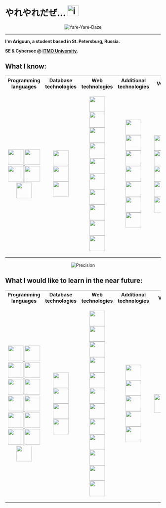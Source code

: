 <div id="header" align="left">
	<h1>やれやれだぜ... <img width=35 src="https://media.tenor.com/c-AwBE1Sq1AAAAAi/know-mouth.gif" alt="icon" /></h1>
<p align="center">
	<img src="https://media.giphy.com/media/v1.Y2lkPTc5MGI3NjExZnQ3ZW1sdHJ0eWw3bnoxYnA3NWx3ZHFkZnJ5dWJpejZjdjdtNzZiayZlcD12MV9pbnRlcm5hbF9naWZfYnlfaWQmY3Q9Zw/Hm5GaIXm3aifS/giphy.gif" alt="Yare-Yare-Daze"/>
</p>

___
**I'm Ariguun, a student based in St. Petersburg, Russia.**

**SE & Cybersec @ [ITMO University](https://itmo.ru).**

## What I know:
<div align="center">
	<table>
		<tr>
			<th>Programming languages</th>
			<th>Database technologies</th>
			<th>Web technologies</th>
			<th>Additional technologies</th>
			<th>VCS</th>
			<th>Preferred IDEs</th>
			<th>OS</th>
		</tr>
		<tr>
			<td>
				<p align="center">
					<a href="https://python.org" target="_blank" rel="noreferrer">
						<img width=50 src="https://cdn.jsdelivr.net/gh/devicons/devicon@latest/icons/python/python-original.svg" />
					</a>
					<a href="https://java.com" target="_blank" rel="noreferrer">
						<img width=50 src="https://cdn.jsdelivr.net/gh/devicons/devicon@latest/icons/java/java-original.svg" />
					</a>
					<a href="https://isocpp.org" target="_blank" rel="noreferrer">
						<img width=50 src="https://cdn.jsdelivr.net/gh/devicons/devicon@latest/icons/cplusplus/cplusplus-plain.svg" />
					</a>
					<a href="https://docs.oracle.com/cd/E19253-01/817-5477/817-5477.pdf" target="_blank" rel="noreferrer">
						<img width=50 src="https://user-images.githubusercontent.com/5421823/62779159-4cf76880-baaa-11e9-8318-e20a1aaa913a.png" />
					</a>
					<a href="https://www.open-std.org/jtc1/sc22/wg14/www/docs/n1570.pdf" target="_blank" rel="noreferrer">
						<img width=50 src="https://cdn.jsdelivr.net/gh/devicons/devicon@latest/icons/c/c-plain.svg" />
					</a>
				</p>
			</td>
			<td>
				<p align="center">
					<a href="https://postgresql.org" target="_blank" rel="noreferrer">
						<img width=50 src="https://cdn.jsdelivr.net/gh/devicons/devicon@latest/icons/postgresql/postgresql-plain.svg" />
					</a>
					<a href="https://mysql.com" target="_blank" rel="noreferrer">
						<img width=50 src="https://cdn.jsdelivr.net/gh/devicons/devicon@latest/icons/mysql/mysql-original.svg" />
					</a>
					<a href="https://mongodb.com" target="_blank" rel="noreferrer">
						<img width=50 src="https://cdn.jsdelivr.net/gh/devicons/devicon@latest/icons/mongodb/mongodb-plain.svg" />
					</a>
				</p>
			</td>
			<td>
				<p align="center">
					<a href="https://php.net" target="_blank" rel="noreferrer">
						<img width=50 src="https://cdn.jsdelivr.net/gh/devicons/devicon@latest/icons/php/php-original.svg" />
					</a>
					<a href="https://html.spec.whatwg.org/multipage/" target="_blank" rel="noreferrer">
						<img width=50 src="https://cdn.jsdelivr.net/gh/devicons/devicon@latest/icons/html5/html5-plain.svg" />
					</a>
					<a href="https://www.w3.org/Style/CSS/Overview.en.html" target="_blank" rel="noreferrer">
						<img width=50 src="https://cdn.jsdelivr.net/gh/devicons/devicon@latest/icons/css3/css3-plain.svg" />
					</a>
					<a href="https://developer.mozilla.org/en-US/docs/Web/JavaScript" target="_blank" rel="noreferrer">
						<img width=50 src="https://cdn.jsdelivr.net/gh/devicons/devicon@latest/icons/javascript/javascript-plain.svg" />
					</a>
					<a href="https://jquery.com" target="_blank" rel="noreferrer">
						<img width=50 src="https://cdn.jsdelivr.net/gh/devicons/devicon@latest/icons/jquery/jquery-original.svg" />
					</a>
					<a href="https://jakarta.ee/" target="_blank" rel="noreferrer">
						<img width=50 src="https://www.svgrepo.com/show/373717/jsp.svg" />
					</a>
					<a href="https://typescriptlang.org" target="_blank" rel="noreferrer">
						<img width=50 src="https://cdn.jsdelivr.net/gh/devicons/devicon@latest/icons/typescript/typescript-plain.svg" />
					</a>
					<a href="https://angular.dev" target="_blank" rel="noreferrer">
						<img width=50 src="https://seeklogo.com/images/A/angular-icon-logo-5FC0C40EAC-seeklogo.com.png" />
					</a>
					<a href="https://spring.io" target="_blank" rel="noreferrer">
						<img width=50 src="https://cdn.jsdelivr.net/gh/devicons/devicon@latest/icons/spring/spring-original.svg" />
					</a>
					<a href="https://spring.io/projects/spring-boot" target="_blank" rel="noreferrer">
						<img width=50 src="https://user-images.githubusercontent.com/25181517/183891303-41f257f8-6b3d-487c-aa56-c497b880d0fb.png" />
					</a>
				</p>
   			</td>
			<td>
				<p align="center">
					<a href="https://maven.apache.org" target="_blank" rel="noreferrer">
						<img width=50 src="https://cdn.jsdelivr.net/gh/devicons/devicon@latest/icons/maven/maven-original.svg" />
					</a>
					<a href="https://gradle.org" target="_blank" rel="noreferrer">
						<img width=50 src="https://cdn.jsdelivr.net/gh/devicons/devicon@latest/icons/gradle/gradle-original.svg" />
					</a>
					<a href="https://projectlombok.org" target="_blank" rel="noreferrer">
						<img width=50 src="https://user-images.githubusercontent.com/25181517/190229463-87fa862f-ccf0-48da-8023-940d287df610.png" />
					</a>
					<a href="https://ant.apache.org" target="_blank" rel="noreferrrer">
						<img width=50 src="https://icon-icons.com/icons2/2699/PNG/512/apache_ant_logo_icon_169591.png" />
					</a>
					<a href="https://npmjs.org" target="_blank" rel="noreferrer">
						<img width=50 src="https://cdn.jsdelivr.net/gh/devicons/devicon@latest/icons/npm/npm-original-wordmark.svg" />
					</a>
					<a href="https://testcontainers.com" target="_blank" rel="noreferrer">
						<img width=50 src="https://user-images.githubusercontent.com/25181517/184097317-690eea12-3a26-4f7c-8521-729ebbbb3f98.png"/>
					</a>
					<a href="https://postman.com" target="_blank" rel="noreferrer">
						<img width=50 src="https://cdn.jsdelivr.net/gh/devicons/devicon@latest/icons/postman/postman-original.svg" />
					</a>
				</p>
			</td>
			<td>
				<p align="center">
					<a href="https://git-scm.com" target="_blank" rel="noreferrer">
						<img width=50 src="https://cdn.jsdelivr.net/gh/devicons/devicon@latest/icons/git/git-original.svg" />
					</a>
					<a href="https://subversion.apache.org" target="_blank" rel="noreferrer">
						<img width=50 src="https://cdn.jsdelivr.net/gh/devicons/devicon@latest/icons/subversion/subversion-original.svg" />
					</a>
					<a href="https://github.com/features" target="_blank" rel="noreferrer">
						<img width=50 src="https://cdn.jsdelivr.net/gh/devicons/devicon@latest/icons/github/github-original.svg" />
					</a>
					<a href="https://github.com/features/actions" target="_blank" rel="noreferrer">
						<img width=50 src="https://cdn.jsdelivr.net/gh/devicons/devicon@latest/icons/githubactions/githubactions-original.svg" />
					</a>
					<a href="https://about.gitlab.com" target="_blank" rel="noreferrer">
						<img width=50 src="https://cdn.jsdelivr.net/gh/devicons/devicon@latest/icons/gitlab/gitlab-original.svg" />
					</a>
				</p>
			</td>
			<td>
				<p align="center">
					<a href="https://jetbrains.org/idea" target="_blank" rel="noreferrer">
						<img width=50 src="https://cdn.jsdelivr.net/gh/devicons/devicon@latest/icons/intellij/intellij-original.svg" />
					</a>
					<a href="https://jetbrains.org/pycharm" target="_blank" rel="noreferrer">
						<img width=50 src="https://cdn.jsdelivr.net/gh/devicons/devicon@latest/icons/pycharm/pycharm-original.svg" />
					</a>
					<a href="https://jetbrains.org/clion" target="_blank" rel="noreferrer">
						<img width=50 src="https://cdn.jsdelivr.net/gh/devicons/devicon@latest/icons/clion/clion-original.svg" />
					</a>
					<a href="https://jetbrains.org/phpstorm" target="_blank" rel="noreferrer">
						<img width=50 src="https://cdn.jsdelivr.net/gh/devicons/devicon@latest/icons/phpstorm/phpstorm-original.svg" />
					</a>
					<a href="https://jetbrains.org/webstorm" target="_blank" rel="noreferrer">
						<img width=50 src="https://cdn.jsdelivr.net/gh/devicons/devicon@latest/icons/webstorm/webstorm-original.svg" />
					</a>
					<a href="https://www.jetbrains.com/goland/" target="_blank" rel="noreferrer">
						<img width=50 src="https://cdn.jsdelivr.net/gh/devicons/devicon@latest/icons/goland/goland-original.svg" />
					</a>
					<a href="https://code.visualstudio.com" target="_blank" rel="noreferrer">
						<img width=50 src="https://cdn.jsdelivr.net/gh/devicons/devicon@latest/icons/vscode/vscode-original.svg" />
					</a>
					<a href="https://www.vim.org" target="_blank" rel="noreferrer">
        					<img width=50 src="https://cdn.jsdelivr.net/gh/devicons/devicon@latest/icons/vim/vim-plain.svg" />
					</a>
				</p>
			</td>
			<td>
				<p align="center">
					<a href="https://microsoft.com/en-us/windows" target="_blank" rel="noreferrer">
						<img width=50 src="https://cdn.jsdelivr.net/gh/devicons/devicon@latest/icons/windows11/windows11-original.svg" />
					</a>
					<a href="https://linux.org" target="_blank" rel="noreferrer">
						<img width=50 src="https://cdn.jsdelivr.net/gh/devicons/devicon@latest/icons/linux/linux-original.svg" />
					</a>
					<a href="https://ubuntu.com" target="_blank" rel="noreferrer">
						<img width=50 src="https://cdn.jsdelivr.net/gh/devicons/devicon@latest/icons/ubuntu/ubuntu-original.svg" />
					</a>
				</p>
			</td>
		</tr>
   </table>
</div>
<p align="center">
	<img src="https://media.giphy.com/media/v1.Y2lkPTc5MGI3NjExZjBtNm55eTlwMXpucTN5aG1iNHI2MzZjb201dWNvNm1sd3Zxc3F2OSZlcD12MV9pbnRlcm5hbF9naWZfYnlfaWQmY3Q9Zw/1mFVpMmFnfAFG/giphy.gif" alt="Precision"/>
</p>

## What I would like to learn in the near future:
<div align="center">
	<table>
		<tr>
			<th>Programming languages</th>
			<th>Database technologies</th>
			<th>Web technologies</th>
			<th>Additional technologies</th>
			<th>VCS</th>
			<th>IDEs</th>
			<th>OS</th>
		</tr>
		<tr>
			<td>
				<p align="center">
					<a href="https://learn.microsoft.com/en-us/dotnet/csharp/" target="_blank" rel="noreferrer">
						<img width=50 src="https://cdn.jsdelivr.net/gh/devicons/devicon@latest/icons/csharp/csharp-plain.svg" />
					</a>
					<a href="https://clojure.org/" target="_blank" rel="noreferrer">
						<img width=50 src="https://cdn.jsdelivr.net/gh/devicons/devicon@latest/icons/clojure/clojure-original.svg" />
					</a>
					<a href="https://dart.dev/" target="_blank" rel="noreferrer">
						<img width=50 src="https://cdn.jsdelivr.net/gh/devicons/devicon@latest/icons/dart/dart-original.svg" />
					</a>
					<a href="https://go.dev/" target="_blank" rel="noreferrer">
            					<img width=50 src="https://cdn.jsdelivr.net/gh/devicons/devicon@latest/icons/go/go-original-wordmark.svg" />
					</a>
					<a href="https://www.haskell.org/" target="_blank" rel="noreferrer">
						<img width=50 src="https://cdn.jsdelivr.net/gh/devicons/devicon@latest/icons/haskell/haskell-original.svg" />
					</a>
					<a href="https://kotlinlang.org/" target="_blank" rel="noreferrer">
						<img width=50 src="https://cdn.jsdelivr.net/gh/devicons/devicon@latest/icons/kotlin/kotlin-original.svg" />
					</a>
					<a href="https://lisp-lang.org/" target="_blank" rel="noreferrer">
						<img width=50 src="https://static-00.iconduck.com/assets.00/common-lisp-icon-495x512-nx7e2hw8.png" />
					</a>
					<a href="https://www.mathworks.com/products/matlab.html/" target="_blank" rel="noreferrer">
						<img width=50 src="https://cdn.jsdelivr.net/gh/devicons/devicon@latest/icons/matlab/matlab-original.svg" />
					</a>
					<a href="https://www.swi-prolog.org/" target="_blank" rel="noreferrer">
            					<img width=50 src="https://cdn.jsdelivr.net/gh/devicons/devicon@latest/icons/prolog/prolog-original.svg" />
          				</a>
					<a href="https://ocaml.org/" target="_blank" rel="noreferrer">
						<img width=50 src="https://cdn.jsdelivr.net/gh/devicons/devicon@latest/icons/ocaml/ocaml-original.svg" />
					</a>
          				<a href="https://www.ruby-lang.org/en/" target="_blank" rel="noreferrer">
						<img width=50 src="https://cdn.jsdelivr.net/gh/devicons/devicon@latest/icons/ruby/ruby-plain.svg" />
					</a>
					<a href="https://www.rust-lang.org/" target="_blank" rel="noreferrer">
						<img width=50 src="https://www.rust-lang.org/logos/rust-logo-512x512.png" />
					</a>
					<a href="https://holyc-lang.com/" target="_blank" rel="noreferrer">
						<img width=50 src="https://upload.wikimedia.org/wikipedia/commons/thumb/3/33/HolyC_Logo.svg/459px-HolyC_Logo.svg.png?20201031010606" />
					</a>
				</p>
			</td>
			<td>
				<p align="center">
					<a href="https://www.sqlite.org" target="_blank" rel="noreferrer">
						<img width=50 src="https://cdn.jsdelivr.net/gh/devicons/devicon@latest/icons/sqlite/sqlite-original.svg" />
					</a>
					<a href="https://www.oracle.com/database/" target="_blank" rel="noreferrer">
						<img width=50 src="https://cdn.jsdelivr.net/gh/devicons/devicon@latest/icons/oracle/oracle-original.svg" />
					</a>
					<a href="https://www.microsoft.com/en-us/sql-server" target="_blank" rel="noreferrer">
            					<img width=50 src="https://cdn.jsdelivr.net/gh/devicons/devicon@latest/icons/microsoftsqlserver/microsoftsqlserver-original.svg" />
					</a>
					<a href="https://hibernate.org/" target="_blank" rel="noreferrer">
          			  		<img width=50 src="https://cdn.jsdelivr.net/gh/devicons/devicon@latest/icons/hibernate/hibernate-original.svg" />
					</a>
				</p>
			</td>
			<td>
				<p align="center">
					<a href="https://lesscss.org/" target="_blank" rel="noreferrer">
						<img width=50 src="https://cdn.jsdelivr.net/gh/devicons/devicon@latest/icons/less/less-plain-wordmark.svg" />
					</a>
					<a href="https://sass-lang.com/" target="_blank" rel="noreferrer">
						<img width=50 src="https://cdn.jsdelivr.net/gh/devicons/devicon@latest/icons/sass/sass-original.svg" />
					</a>
					<a href="https://getbootstrap.com/" target="_blank" rel="noreferrer">
						<img width=50 src="https://cdn.jsdelivr.net/gh/devicons/devicon@latest/icons/bootstrap/bootstrap-original.svg" />
					</a>
					<a href="https://tailwindcss.com/" target="_blank" rel="noreferrer">
						<img width=50 src="https://cdn.jsdelivr.net/gh/devicons/devicon@latest/icons/tailwindcss/tailwindcss-original.svg" />
					</a>
					<a href="https://react.dev/" target="_blank" rel="noreferrer">
            					<img width=50 src="https://cdn.jsdelivr.net/gh/devicons/devicon@latest/icons/react/react-original.svg" />
					</a>
					<a href="https://redux.js.org/" target="_blank" rel="noreferrer">
            					<img width=50 src="https://cdn.jsdelivr.net/gh/devicons/devicon@latest/icons/redux/redux-original.svg" />
          				</a>
					<a href="https://vuejs.org/" target="_blank" rel="noreferrer">
						<img width=50 src="https://cdn.jsdelivr.net/gh/devicons/devicon@latest/icons/vuejs/vuejs-original.svg" />
					</a>
					<a href="https://struts.apache.org/" target="_blank" rel="noreferrer">
     						<img width=50 src="https://seeklogo.com/images/S/struts-logo-8759EBE252-seeklogo.com.png" />
					</a>
					<a href="https://backbonejs.org/" target="_blank" rel="noreferrer">
						<img width=50 src="https://cdn.jsdelivr.net/gh/devicons/devicon@latest/icons/backbonejs/backbonejs-original.svg" />
					</a>
					<a href="https://vaadin.com/" target="_blank" rel="noreferrer">
						<img width=50 src="https://vaadin.com/images/trademark/PNG/VaadinLogomark_RGB_500x500.png" />
					</a>
					<a href="https://www.gwtproject.org/" target="_blank" rel="noreferrer">
						<img width=50 src="https://upload.wikimedia.org/wikipedia/ru/thumb/e/e5/GWT-logo.svg/1200px-GWT-logo.svg.png" />
					</a>
					<a href="https://www.djangoproject.com/" target="_blank" rel="noreferrer">
						<img width=50 src="https://cdn.jsdelivr.net/gh/devicons/devicon@latest/icons/django/django-plain.svg" />
					</a>
				</p>
			</td>
			<td>
				<p align="center">
					<a href="https://docs.docker.com/" target="_blank" rel="noreferrer">
						<img width=50 src="https://cdn.jsdelivr.net/gh/devicons/devicon@latest/icons/docker/docker-plain.svg" />
					</a>
					<a href="https://kubernetes.io/docs/home/" target="_blank" rel="noreferrer">
						<img width=50 src="https://cdn.jsdelivr.net/gh/devicons/devicon@latest/icons/kubernetes/kubernetes-original.svg" />
					</a>
					<a href="https://www.jenkins.io/" target="_blank" rel="noreferrer">
						<img width=50 src="https://cdn.jsdelivr.net/gh/devicons/devicon@latest/icons/jenkins/jenkins-original.svg" />
					</a>
					<a href="https://prometheus.io/docs/introduction/overview/" target="_blank" rel="noreferrer">
						<img width=50 src="https://cdn.jsdelivr.net/gh/devicons/devicon@latest/icons/prometheus/prometheus-original.svg" />
					</a>
					<a href="https://www.rabbitmq.com/" target="_blank" rel="noreferrer">
            					<img width=50 src="https://cdn.jsdelivr.net/gh/devicons/devicon@latest/icons/rabbitmq/rabbitmq-original.svg" />
					</a>
				</p>
			</td>
			<td>
				<p align="center">
					<a href="https://www.mercurial-scm.org/" target="_blank" rel="noreferrer">
						<img width=60 src="https://seeklogo.com/images/M/mercurial-logo-3284E72799-seeklogo.com.png" />
					</a>
				</p>
			</td>
   			<td>
	   			<p align="center">
       					<a href="https://www.jetbrains.com/rider/" target="_blank" rel="noreferrer">
	    					<img width=50 src="https://cdn.jsdelivr.net/gh/devicons/devicon@latest/icons/rider/rider-original.svg" />
          				</a>
					<a href="https://www.jetbrains.com/datagrip/" target="_blank" rel="noreferrer">
						<img width=50 src="https://cdn.jsdelivr.net/gh/devicons/devicon@latest/icons/datagrip/datagrip-original.svg" />
					</a>
					<a href="https://www.jetbrains.com/dataspell/" target="_blank" rel="noreferrer">
						<img width=50 src="https://cdn.jsdelivr.net/gh/devicons/devicon@latest/icons/dataspell/dataspell-original.svg" />
					</a>
	   			</p>
   			</td>
			<td>
				<p align="center">
					<a href="https://developer.apple.com/macos/" target="_blank" rel="noreferrer">
          					<img width=50 src="https://cdn.jsdelivr.net/gh/devicons/devicon@latest/icons/apple/apple-original.svg" />
					</a>
					<a href="https://www.android.com/" target="_blank" rel="noreferrer">
						<img width=50 src="https://cdn.jsdelivr.net/gh/devicons/devicon@latest/icons/android/android-plain.svg" />
					</a>
					<a href="https://archlinux.org/" target="_blank" rel="noreferrer">
						<img width=50 src="https://cdn.jsdelivr.net/gh/devicons/devicon@latest/icons/archlinux/archlinux-original.svg" />
					</a>
					<a href="https://amog-os.github.io/" target="_blank" rel="noreferrer">
						<img width=50 src="https://static.wikia.nocookie.net/meme/images/0/07/Amogus_Template.png/revision/latest?cb=20210308145830" />
					</a>
				</p>
			</td>
		</tr>
	</table>
</div>

